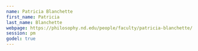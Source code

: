 ```yaml
---
name: Patricia Blanchette
first_name: Patricia
last_name: Blanchette
webpage: https://philosophy.nd.edu/people/faculty/patricia-blanchette/
session: pm
godel: true
---
```

